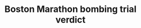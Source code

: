 ---
layout: post
title: 'Boston Marathon bombing trial verdict'
story: ''
text: 'Live verdict results for the 30 counts faced by Dzhokhar Tsarnaev.'
vimeo: '<iframe src="https://player.vimeo.com/video/124445566?color=ffffff&title=0&byline=0&portrait=0" width="640" height="370" frameborder="0" webkitallowfullscreen mozallowfullscreen allowfullscreen></iframe>'
mobile: 'tsarnaev-verdict'
---